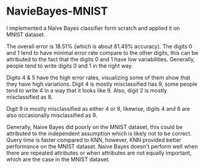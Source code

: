 # NavieBayes-MNIST
I implemented a Naive Bayes classifier form scratch and applied it on MNIST dataset.

The overall error is 18.51% (which is about 81.49% accuracy). The digits 0 and 1 tend to have minimal error rate compare to the other digits, this can be attributed to the fact that the digits 0 and 1 have low variabilities. Generally, people tend to write digits 0 and 1 in the right way.

Digits 4 & 5 have the high error rates, visualizing some of them show that they have high variations. Digit 4 is mostly misclassified has 9, some people tend to write 4 in a way that it looks like 9. Also, digit 2 is mostly misclassified as 8.

Digit 9 is mostly misclassified as either 4 or 8, likewise, digits 4 and 8 are also occasionally misclassified as 9.

Generally, Naive Bayes did poorly on the MNIST dataset, this could be attributed to the independent assumption which is likely not to be correct. Query time is faster compared to KNN, however, KNN provided better performance on the MNIST dataset. Naive Bayes doesn't perform well when there are repeated attributes or when attributes are not equally important, which are the case in the MNIST dataset.
